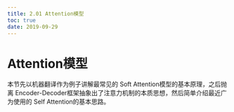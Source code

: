 ```yaml
---
title: 2.01 Attention模型
toc: true
date: 2019-09-29
---
```

# Attention模型

本节先以机器翻译作为例子讲解最常见的 Soft Attention模型的基本原理，之后抛离 Encoder-Decoder框架抽象出了注意力机制的本质思想，然后简单介绍最近广为使用的 Self Attention的基本思路。

